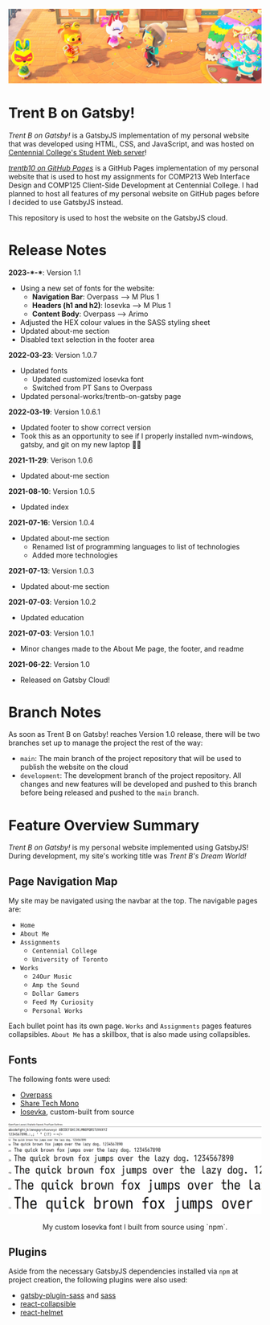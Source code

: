 ![trentb-on-gatsby](src/images/headers/header-1.png)

# Trent B on Gatsby!

*Trent B on Gatsby!* is a GatsbyJS implementation of my personal website that 
was developed using HTML, CSS, and JavaScript, and was hosted on 
[Centennial College's Student Web server](http://studentweb.cencol.ca/)!

[*trentb10 on GitHub Pages*](https://trentb10.github.io/studentweb-cencol-github-pages/) 
is a GitHub Pages implementation of my personal website that is used to host my
assignments for COMP213 Web Interface Design and COMP125 Client-Side Development
at Centennial College. I had planned to host all features of my personal website
on GitHub pages before I decided to use GatsbyJS instead.

This repository is used to host the website on the GatsbyJS cloud.

# Release Notes

**2023-\*-\***: Version 1.1
 - Using a new set of fonts for the website:
   - **Navigation Bar**: Overpass --> M Plus 1
   - **Headers (h1 and h2)**: Iosevka --> M Plus 1
   - **Content Body**: Overpass --> Arimo
 - Adjusted the HEX colour values in the SASS styling sheet
 - Updated about-me section
 - Disabled text selection in the footer area

**2022-03-23**: Version 1.0.7
 - Updated fonts
   - Updated customized Iosevka font
   - Switched from PT Sans to Overpass
 - Updated personal-works/trentb-on-gatsby page

**2022-03-19**: Version 1.0.6.1
 - Updated footer to show correct version
 - Took this as an opportunity to see if I properly installed nvm-windows, gatsby, and git on my new laptop 🏃‍♀️

**2021-11-29**: Verison 1.0.6
 - Updated about-me section

**2021-08-10**: Version 1.0.5
 - Updated index

**2021-07-16**: Version 1.0.4
 - Updated about-me section
   - Renamed list of programming languages to list of technologies
   - Added more technologies

**2021-07-13**: Version 1.0.3
 - Updated about-me section

**2021-07-03**: Version 1.0.2
 - Updated education

**2021-07-03**: Version 1.0.1
 - Minor changes made to the About Me page, the footer, and readme

**2021-06-22**: Version 1.0
 - Released on Gatsby Cloud!

# Branch Notes

As soon as Trent B on Gatsby! reaches Version 1.0 release, there will be two 
branches set up to manage the project the rest of the way:

* `main`: The main branch of the project repository that will be used to publish 
the website on the cloud
* `development`: The development branch of the project repository. All changes 
and new features will be developed and pushed to this branch before being 
released and pushed to the `main` branch.

# Feature Overview Summary

*Trent B on Gatsby!* is my personal website implemented using GatsbyJS! During 
development, my site's working title was *Trent B's Dream World!*

## Page Navigation Map

My site may be navigated using the navbar at the top. The navigable pages are:

* `Home`
* `About Me`
* `Assignments`
  * `Centennial College`
  * `University of Toronto`
* `Works`
  * `24Our Music`
  * `Amp the Sound`
  * `Dollar Gamers`
  * `Feed My Curiosity`
  * `Personal Works`

Each bullet point has its own page. `Works` and `Assignments` pages features 
collapsibles. `About Me` has a skillbox, that is also made using collapsibles.

## Fonts

The following fonts were used:

 * [Overpass](https://fonts.google.com/specimen/Overpass)
 * [Share Tech Mono](https://fonts.google.com/specimen/Share+Tech+Mono)
 * [Iosevka](https://github.com/be5invis/Iosevka), custom-built from source

![Customized Iosevka](src/images/works/personal-works/trentb-on-gatsby/tbog-iosevka.png)
<center>My custom Iosevka font I built from source using `npm`.</center>

## Plugins

Aside from the necessary GatsbyJS dependencies installed via `npm` at project 
creation, the following plugins were also used:

* [gatsby-plugin-sass](https://github.com/gatsbyjs/gatsby/tree/master/packages/gatsby-plugin-sass) and [sass](https://github.com/sass/sass)
* [react-collapsible](https://github.com/glennflanagan/react-collapsible)
* [react-helmet](https://github.com/nfl/react-helmet)